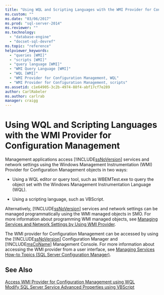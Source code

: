 ```yaml
---
title: "Using WQL and Scripting Languages with the WMI Provider for Configuration Management | Microsoft Docs"
ms.custom: ""
ms.date: "03/06/2017"
ms.prod: "sql-server-2014"
ms.reviewer: ""
ms.technology: 
  - "database-engine"
  - "docset-sql-devref"
ms.topic: "reference"
helpviewer_keywords: 
  - "queries [WMI]"
  - "scripts [WMI]"
  - "query language [WMI]"
  - "WMI Query Language [WMI]"
  - "WQL [WMI]"
  - "WMI Provider for Configuration Management, WQL"
  - "WMI Provider for Configuration Management, scripts"
ms.assetid: c1e64905-3c2b-4974-88f4-abf17cf7e289
author: CarlRabeler
ms.author: carlrab
manager: craigg
---
```

# Using WQL and Scripting Languages with the WMI Provider for Configuration Management
  Management applications access [!INCLUDE[ssNoVersion](../../includes/ssnoversion-md.md)] services and network settings using the Windows Management Instrumentation (WMI) Provider for Configuration Management objects in two ways:  
  
-   Using a WQL editor or query tool, such as WBEMTest.exe to query the object set with the Windows Management Instrumentation Language (WQL).  
  
-   Using a scripting language, such as VBScript.  
  
 Alternatively, [!INCLUDE[ssNoVersion](../../includes/ssnoversion-md.md)] services and network settings can be managed programmatically using the WMI managed objects in SMO. For more information about programming WMI managed objects, see [Managing Services and Network Settings by Using WMI Provider](../server-management-objects-smo/tasks/managing-services-and-network-settings-by-using-wmi-provider.md).  
  
 The WMI provider for Configuration Management can be accessed by using the [!INCLUDE[ssNoVersion](../../includes/ssnoversion-md.md)] Configuration Manager and [!INCLUDE[msCoName](../../includes/msconame-md.md)] Management Console. For more information about accessing the WMI provider from a user interface, see [Managing Services How-to Topics &#40;SQL Server Configuration Manager&#41;](../../database-engine/managing-services-how-to-topics-sql-server-configuration-manager.md).  
  
## See Also  
 [Access WMI Provider for Configuration Management using WQL](access-wmi-provider-for-configuration-management-using-wql.md)   
 [Modify SQL Server Service Advanced Properties using VBScript](access-wmi-provider-for-configuration-management-using-vbscript.md)  
  
  
